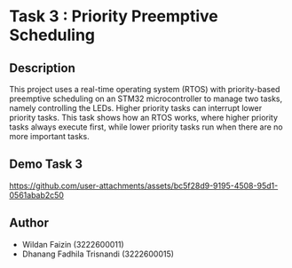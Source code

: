 # Task 3 : Priority Preemptive Scheduling
## Description
This project uses a real-time operating system (RTOS) with priority-based preemptive scheduling on an STM32 microcontroller to manage two tasks, namely controlling the LEDs. Higher priority tasks can interrupt lower priority tasks. This task shows how an RTOS works, where higher priority tasks always execute first, while lower priority tasks run when there are no more important tasks.
## Demo Task 3
https://github.com/user-attachments/assets/bc5f28d9-9195-4508-95d1-0561abab2c50
## Author
- Wildan Faizin (3222600011) 
- Dhanang Fadhila Trisnandi (3222600015)
